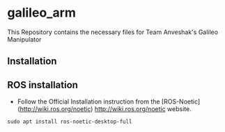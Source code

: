 # galileo_arm
This Repository contains the necessary files for Team Anveshak's Galileo Manipulator
## Installation
## ROS installation

* Follow the Official Installation instruction from the [ROS-Noetic] (http://wiki.ros.org/noetic) http://wiki.ros.org/noetic website. 


` sudo apt install ros-noetic-desktop-full `

